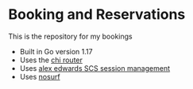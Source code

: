 # Booking and Reservations

This is the repository for my bookings

- Built in Go version 1.17
- Uses the [chi router](https://github.com/go-chi/chi/v5)
- Uses [alex edwards SCS session management](https://github.com/alexedwards/scs/v2)
- Uses [nosurf](https://github.com/justinas/nosurf)
